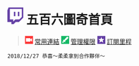 # ![](Glitch_Purple_RGB.png) 五百六圖奇首頁
> ![](Broadcasters.png) [常用連結](常用連結.md)
> ![](Moderator.png) [管理權限](管理權限.md)
> ![](subscriptions.png) [訂閱里程](訂閱里程.md)

    2018/12/27 恭喜～柔柔拿到合作夥伴～
